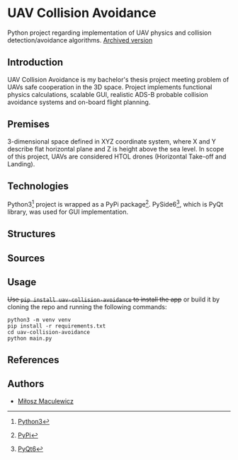 # UAV Collision Avoidance
Python project regarding implementation of UAV physics and collision detection/avoidance algorithms.
[Archived version](https://github.com/mldxo/uav-collision-avoidance-2)

## Introduction
UAV Collision Avoidance is my bachelor's thesis project meeting problem of UAVs safe cooperation in the 3D space. Project implements functional physics calculations, scalable GUI, realistic ADS-B probable collision avoidance systems and on-board flight planning.

## Premises
3-dimensional space defined in XYZ coordinate system, where X and Y describe flat horizontal plane and Z is height above the sea level. In scope of this project, UAVs are considered HTOL drones (Horizontal Take-off and Landing).

## Technologies
Python3[^1] project is wrapped as a PyPi package[^2]. PySide6[^3], which is PyQt library, was used for GUI implementation.

## Structures

## Sources

## Usage
~~Use `pip install uav-collision-avoidance` to install the app~~ or build it by cloning the repo and running the following commands:
```
python3 -m venv venv
pip install -r requirements.txt
cd uav-collision-avoidance
python main.py
```

## References
[^1]: [Python3](https://www.python.org/)
[^2]: [PyPi](https://pypi.org/)
[^3]: [PyQt6](https://doc.qt.io/qtforpython-6/)

## Authors
- [Miłosz Maculewicz](https://github.com/mldxo)
